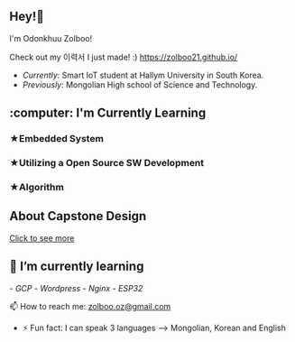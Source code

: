 <h2>Hey!👋</h2>

I'm Odonkhuu Zolboo!

Check out my 이력서 I just made! :)
https://zolboo21.github.io/

- <i>Currently:</i> Smart IoT student at Hallym University in South Korea.
- <i>Previously:</i> Mongolian High school of Science and Technology.

<h2> :computer: I'm Currently Learning</h2>
<h3>★Embedded System</h3>
<h3>★Utilizing a Open Source SW Development</h3>
<h3>★Algorithm</h3>

<h2>About Capstone Design</h2>
<a href="https://github.com/tombeom/magugan" target="_blank">Click to see more</a>

<h2>🌱 I’m currently learning</h2>
 - <i>GCP</i>
 - <i>Wordpress</i>
 - <i>Nginx</i>
 - <i>ESP32</i>

📫 How to reach me: zolboo.oz@gmail.com
- ⚡ Fun fact: I can speak 3 languages
--> Mongolian, Korean and English
